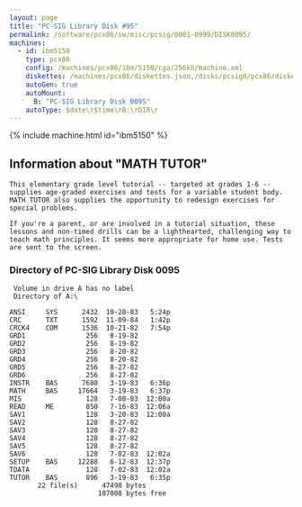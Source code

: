 ```yaml
---
layout: page
title: "PC-SIG Library Disk #95"
permalink: /software/pcx86/sw/misc/pcsig/0001-0999/DISK0095/
machines:
  - id: ibm5150
    type: pcx86
    config: /machines/pcx86/ibm/5150/cga/256kb/machine.xml
    diskettes: /machines/pcx86/diskettes.json,/disks/pcsig0/pcx86/diskettes.json
    autoGen: true
    autoMount:
      B: "PC-SIG Library Disk 0095"
    autoType: $date\r$time\rB:\rDIR\r
---
```


{% include machine.html id="ibm5150" %}

## Information about "MATH TUTOR"

    This elementary grade level tutorial -- targeted at grades 1-6 --
    supplies age-graded exercises and tests for a variable student body.
    MATH TUTOR also supplies the opportunity to redesign exercises for
    special problems.
    
    If you're a parent, or are involved in a tutorial situation, these
    lessons and non-timed drills can be a lighthearted, challenging way to
    teach math principles. It seems more appropriate for home use. Tests
    are sent to the screen.

### Directory of PC-SIG Library Disk 0095

     Volume in drive A has no label
     Directory of A:\

    ANSI     SYS      2432  10-28-83   5:24p
    CRC      TXT      1592  11-09-84   1:42p
    CRCK4    COM      1536  10-21-82   7:54p
    GRD1               256   8-19-82
    GRD2               256   8-19-82
    GRD3               256   8-20-82
    GRD4               256   8-20-82
    GRD5               256   8-27-82
    GRD6               256   8-27-82
    INSTR    BAS      7680   3-19-83   6:36p
    MATH     BAS     17664   3-19-83   6:37p
    MIS                128   7-08-83  12:00a
    READ     ME        850   7-16-83  12:06a
    SAV1               128   3-20-83  12:00a
    SAV2               128   8-27-82
    SAV3               128   8-27-82
    SAV4               128   8-27-82
    SAV5               128   8-27-82
    SAV6               128   7-02-83  12:02a
    SETUP    BAS     12288   6-12-83  12:37p
    TDATA              128   7-02-83  12:02a
    TUTOR    BAS       896   3-19-83   6:35p
           22 file(s)      47498 bytes
                          107008 bytes free
